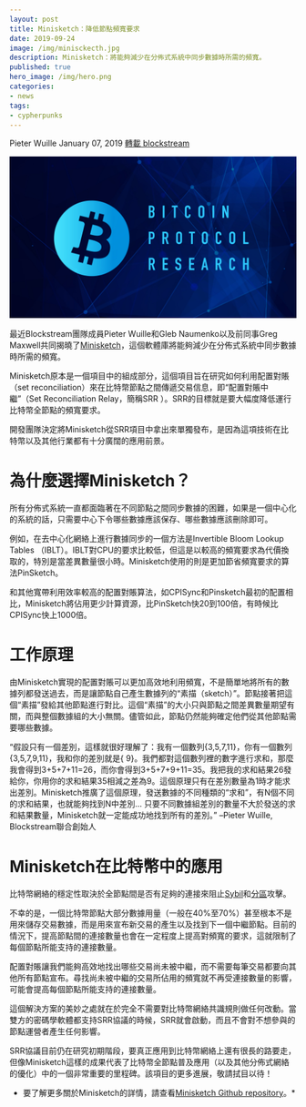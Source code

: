 ```yaml
---
layout: post
title: Minisketch：降低節點頻寬要求
date: 2019-09-24
image: /img/minisckecth.jpg
description: Minisketch：將能夠減少在分佈式系統中同步數據時所需的頻寬。
published: true
hero_image: /img/hero.png
categories:
- news
tags:
- cypherpunks
---
```


Pieter Wuille January 07, 2019 [轉載 blockstream](https://blockstream.com/2019/01/07/en-minisketch-reducing-node-bandwidth-requirements/)

![](/img/minisckecth.jpg)

最近Blockstream團隊成員Pieter Wuille和Gleb Naumenko以及前同事Greg Maxwell共同揭曉了[Minisketch](https://github.com/sipa/minisketch)，這個軟體庫將能夠減少在分佈式系統中同步數據時所需的頻寬。

Minisketch原本是一個項目中的組成部分，這個項目旨在研究如何利用配置對賬（set reconciliation）來在比特幣節點之間傳遞交易信息，即“配置對賬中繼”（Set Reconciliation Relay，簡稱SRR ）。SRR的目標就是要大幅度降低運行比特幣全節點的頻寬要求。

開發團隊決定將Minisketch從SRR項目中拿出來單獨發布，是因為這項技術在比特幣以及其他行業都有十分廣闊的應用前景。

# 為什麼選擇Minisketch？

所有分佈式系統一直都面臨著在不同節點之間同步數據的困難，如果是一個中心化的系統的話，只需要中心下令哪些數據應該保存、哪些數據應該刪除即可。

例如，在去中心化網絡上進行數據同步的一個方法是Invertible Bloom Lookup Tables （IBLT）。IBLT對CPU的要求比較低，但這是以較高的頻寬要求為代價換取的，特別是當差異數量很小時。Minisketch使用的則是更加節省頻寬要求的算法PinSketch。

和其他寬帶利用效率較高的配置對賬算法，如CPISync和Pinsketch最初的配置相比，Minisketch將佔用更少計算資源，比PinSketch快20到100倍，有時候比CPISync快上1000倍。

# 工作原理

由Minisketch實現的配置對賬可以更加高效地利用頻寬，不是簡單地將所有的數據列都發送過去，而是讓節點自己產生數據列的“素描（sketch）”。節點接著把這個“素描”發給其他節點進行對比。這個“素描”的大小只與節點之間差異數量期望有關，而與整個數據組的大小無關。儘管如此，節點仍然能夠確定他們從其他節點需要哪些數據。

“假設只有一個差別，這樣就很好理解了：我有一個數列{3,5,7,11}，你有一個數列{3,5,7,9,11}，我和你的差別就是{ 9}。我們都對這個數列裡的數字進行求和，那麼我會得到3+5+7+11=26，而你會得到3+5+7+9+11=35。我把我的求和結果26發給你，你用你的求和結果35相減之差為9。這個原理只有在差別數量為1時才能求出差別。Minisketch推廣了這個原理，發送數據的不同種類的“求和”，有N個不同的求和結果，也就能夠找到N中差別… 只要不同數據組差別的數量不大於發送的求和結果數量，Minisketch就一定能成功地找到所有的差別。” –Pieter Wuille, Blockstream聯合創始人

# Minisketch在比特幣中的應用

比特幣網絡的穩定性取決於全節點間是否有足夠的連接來阻止[Sybil](https://en.bitcoin.it/wiki/Weaknesses#Sybil_attack)和[分區](https://en.bitcoin.it/wiki/Weaknesses#Segmentation)攻擊。

不幸的是，一個比特幣節點大部分數據用量（一般在40%至70%）甚至根本不是用來儲存交易數據，而是用來宣布新交易的產生以及找到下一個中繼節點。目前的情況下，提高節點間的連接數量也會在一定程度上提高對頻寬的要求，這就限制了每個節點所能支持的連接數量。

配置對賬讓我們能夠高效地找出哪些交易尚未被中繼，而不需要每筆交易都要向其他所有節點宣布。尋找尚未被中繼的交易所佔用的頻寬就不再受連接數量的影響，可能會提高每個節點所能支持的連接數量。

這個解決方案的美妙之處就在於完全不需要對比特幣網絡共識規則做任何改動。當雙方的密碼學軟體都支持SRR協議的時候，SRR就會啟動，而且不會對不想參與的節點運營者產生任何影響。

SRR協議目前仍在研究初期階段，要真正應用到比特幣網絡上還有很長的路要走，但像Minisketch這樣的成果代表了比特幣全節點普及應用（以及其他分佈式網絡的優化）中的一個非常重要的里程碑。該項目的更多進展，敬請拭目以待！

* 要了解更多關於Minisketch的詳情，請查看[Minisketch Github repository](https://github.com/sipa/minisketch)。*
